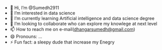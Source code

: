 - 👋 Hi, I’m @Sumedh2911
- 👀 I’m interested in data science
- 🌱 I’m currently learning Artificial intelligence and data science degree
- 💞️ I’m looking to collaborate who can explore my knowlege at next level
- 📫 How to reach me on e-mail(dhangarsumedh@gmail.com)
- 😄 Pronouns: ...
- ⚡ Fun fact: a sleepy dude that increase my Enegry

<!---
Sumedh2911/Sumedh2911 is a ✨ special ✨ repository because its `README.md` (this file) appears on your GitHub profile.
You can click the Preview link to take a look at your changes.
--->
